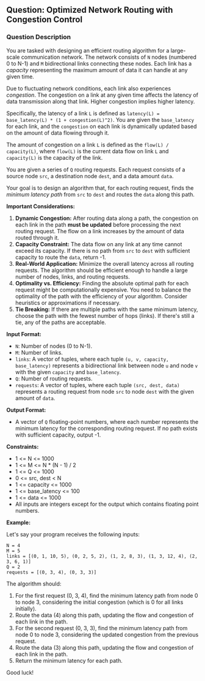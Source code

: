 ## Question: Optimized Network Routing with Congestion Control

### Question Description

You are tasked with designing an efficient routing algorithm for a large-scale communication network. The network consists of `N` nodes (numbered 0 to N-1) and `M` bidirectional links connecting these nodes. Each link has a *capacity* representing the maximum amount of data it can handle at any given time.

Due to fluctuating network conditions, each link also experiences *congestion*. The congestion on a link at any given time affects the latency of data transmission along that link. Higher congestion implies higher latency.

Specifically, the latency of a link `L` is defined as `latency(L) = base_latency(L) * (1 + congestion(L)^2)`. You are given the `base_latency` for each link, and the `congestion` on each link is dynamically updated based on the amount of data flowing through it.

The amount of congestion on a link `L` is defined as the `flow(L) / capacity(L)`, where `flow(L)` is the current data flow on link `L` and `capacity(L)` is the capacity of the link.

You are given a series of `Q` routing requests. Each request consists of a source node `src`, a destination node `dest`, and a data amount `data`.

Your goal is to design an algorithm that, for each routing request, finds the *minimum latency path* from `src` to `dest` and routes the `data` along this path.

**Important Considerations:**

1.  **Dynamic Congestion:** After routing data along a path, the congestion on each link in the path **must be updated** before processing the next routing request. The flow on a link increases by the amount of data routed through it.
2.  **Capacity Constraint:** The data flow on any link at any time cannot exceed its capacity. If there is no path from `src` to `dest` with sufficient capacity to route the `data`, return -1.
3.  **Real-World Application:** Minimize the overall latency across all routing requests. The algorithm should be efficient enough to handle a large number of nodes, links, and routing requests.
4.  **Optimality vs. Efficiency:** Finding the absolute optimal path for each request might be computationally expensive. You need to balance the optimality of the path with the efficiency of your algorithm.  Consider heuristics or approximations if necessary.
5.  **Tie Breaking:** If there are multiple paths with the same minimum latency, choose the path with the fewest number of hops (links). If there's still a tie, any of the paths are acceptable.

**Input Format:**

*   `N`: Number of nodes (0 to N-1).
*   `M`: Number of links.
*   `links`: A vector of tuples, where each tuple `(u, v, capacity, base_latency)` represents a bidirectional link between node `u` and node `v` with the given `capacity` and `base_latency`.
*   `Q`: Number of routing requests.
*   `requests`: A vector of tuples, where each tuple `(src, dest, data)` represents a routing request from node `src` to node `dest` with the given amount of `data`.

**Output Format:**

*   A vector of `Q` floating-point numbers, where each number represents the minimum latency for the corresponding routing request. If no path exists with sufficient capacity, output -1.

**Constraints:**

*   1 <= N <= 1000
*   1 <= M <= N * (N - 1) / 2
*   1 <= Q <= 1000
*   0 <= src, dest < N
*   1 <= capacity <= 1000
*   1 <= base\_latency <= 100
*   1 <= data <= 1000
*   All inputs are integers except for the output which contains floating point numbers.

**Example:**

Let's say your program receives the following inputs:

```
N = 4
M = 5
links = [(0, 1, 10, 5), (0, 2, 5, 2), (1, 2, 8, 3), (1, 3, 12, 4), (2, 3, 6, 1)]
Q = 2
requests = [(0, 3, 4), (0, 3, 3)]
```

The algorithm should:

1.  For the first request (0, 3, 4), find the minimum latency path from node 0 to node 3, considering the initial congestion (which is 0 for all links initially).
2.  Route the data (4) along this path, updating the flow and congestion of each link in the path.
3.  For the second request (0, 3, 3), find the minimum latency path from node 0 to node 3, considering the updated congestion from the previous request.
4.  Route the data (3) along this path, updating the flow and congestion of each link in the path.
5. Return the minimum latency for each path.

Good luck!
